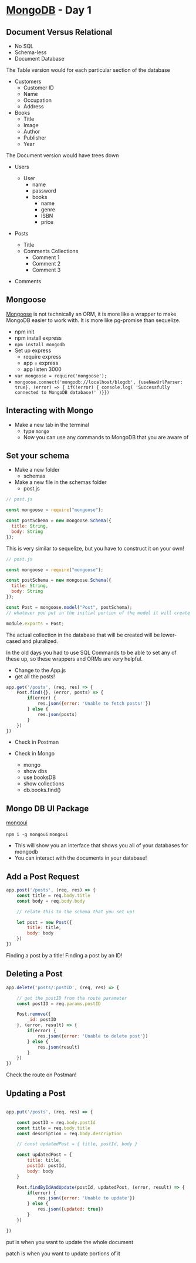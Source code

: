 # [MongoDB](https://www.mongodb.com/) - Day 1

## Document Versus Relational

- No SQL
- Schema-less
- Document Database

The Table version would for each particular section of the database

- Customers
  - Customer ID
  - Name
  - Occupation
  - Address
- Books
  - Title
  - Image
  - Author
  - Publisher
  - Year

The Document version would have trees down

- Users

  - User
    - name
    - password
    - books
      - name
      - genre
      - ISBN
      - price

- Posts
  - Title
  - Comments Collections
    - Comment 1
    - Comment 2
    - Comment 3
- Comments

## Mongoose

[Mongoose](https://mongoosejs.com/) is not technically an ORM, it is more like a wrapper to make MongoDB easier to work with. It is more like pg-promise than sequelize.

- npm init
- npm install express
- `npm install mongodb`
- Set up express
  - require express
  - app = express
  - app listen 3000
- `var mongoose = require('mongoose');`
- `mongoose.connect('mongodb://localhost/blogdb', {useNewUrlParser: true}, (error) => { if(!error) { console.log( 'Successfully connected to MongoDB database!' )}})`

## Interacting with Mongo

- Make a new tab in the terminal
  - type `mongo`
  - Now you can use any commands to MongoDB that you are aware of

## Set your schema

- Make a new folder
  - schemas
- Make a new file in the schemas folder
  - post.js

```js
// post.js

const mongoose = require("mongoose");

const postSchema = new mongoose.Schema({
  title: String,
  body: String
});
```

This is very similar to sequelize, but you have to construct it on your own!

```js
// post.js

const mongoose = require("mongoose");

const postSchema = new mongoose.Schema({
  title: String,
  body: String
});

const Post = mongoose.model("Post", postSchema);
// whatever you put in the initial portion of the model it will create that collection in the database

module.exports = Post;
```

The actual collection in the database that will be created will be lower-cased and pluralized.

In the old days you had to use SQL Commands to be able to set any of these up, so these wrappers and ORMs are very helpful.

- Change to the App.js
- get all the posts!

```js
app.get('/posts', (req, res) => {
    Post.find({}, (error, posts) => {
        if(error) {
            res.json({error: 'Unable to fetch posts!'})
        } else {
            res.json(posts)
        }
    })
})
```

- Check in Postman

- Check in Mongo
  - mongo
  - show dbs
  - use booksDB
  - show collections
  - db.books.find()

## Mongo DB UI Package

[mongoui](https://www.npmjs.com/package/mongoui)

`npm i -g mongoui`
`mongoui`

- This will show you an interface that shows you all of your databases for mongodb
- You can interact with the documents in your database!

## Add a Post Request

```js
app.post('/posts', (req, res) => {
    const title = req.body.title
    const body = req.body.body

    // relate this to the schema that you set up!

    let post = new Post({
        title: title,
        body: body
    })
})
```

Finding a post by a title!
Finding a post by an ID!

## Deleting a Post

```js
app.delete('posts/:postID', (req, res) => {

    // get the postID from the route parameter
    const postID = req.params.postID

    Post.remove({
        _id: postID
    }, (error, result) => {
        if(error) {
            res.json({error: 'Unable to delete post'})
        } else {
            res.json(result)
        }
    })
})
```

Check the route on Postman!

## Updating a Post

```js

app.put('/posts', (req, res) => {

    const postID = req.body.postId
    const title = req.body.title
    const description = req.body.description

    // const updatedPost = { title, postId, body }

    const updatedPost = {
        title: title,
        postId: postId,
        body: body
    }

    Post.findByIdAndUpdate(postId, updatedPost, (error, result) => {
        if(error) {
            res.json({error: 'Unable to update'})
        } else {
            res.json({updated: true})
        }
    })

})
```

put is when you want to update the whole document

patch is when you want to update portions of it

